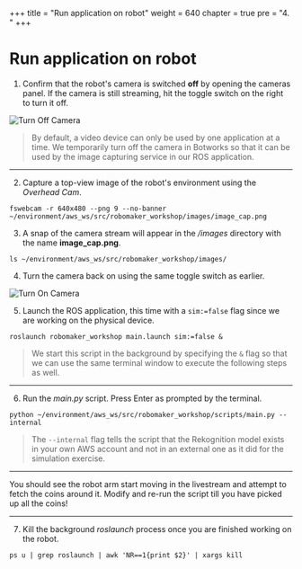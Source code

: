 +++
title = "Run application on robot"
weight = 640
chapter = true
pre = "4. "
+++

# Run application on robot

1. Confirm that the robot's camera is switched **off** by opening the cameras panel. If the camera is still streaming, hit the toggle switch on the right to turn it off.

![Turn Off Camera](/turn-off-camera.png?classes=border)

> By default, a video device can only be used by one application at a time. We temporarily turn off the camera in Botworks so that it can be used by the image capturing service in our ROS application.

---

2. Capture a top-view image of the robot's environment using the _Overhead Cam_.

```
fswebcam -r 640x480 --png 9 --no-banner ~/environment/aws_ws/src/robomaker_workshop/images/image_cap.png
```

3. A snap of the camera stream will appear in the _/images_ directory with the name **image_cap.png**.

```
ls ~/environment/aws_ws/src/robomaker_workshop/images/
```

4. Turn the camera back on using the same toggle switch as earlier.

![Turn On Camera](/turn-on-camera.png?classes=border)

5. Launch the ROS application, this time with a `sim:=false` flag since we are working on the physical device.

```
roslaunch robomaker_workshop main.launch sim:=false &
```

> We start this script in the background by specifying the `&` flag so that we can use the same terminal window to execute the following steps as well.

---

6. Run the _main.py_ script. Press Enter as prompted by the terminal.

```
python ~/environment/aws_ws/src/robomaker_workshop/scripts/main.py --internal
```

> The `--internal` flag tells the script that the Rekognition model exists in your own AWS account and not in an external one as it did for the simulation exercise.

---

You should see the robot arm start moving in the livestream and attempt to fetch the coins around it. Modify and re-run the script till you have picked up all the coins!

---

7. Kill the background _roslaunch_ process once you are finished working on the robot.

```
ps u | grep roslaunch | awk 'NR==1{print $2}' | xargs kill
```
